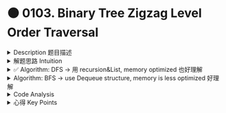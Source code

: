 # 🟠 0103. Binary Tree Zigzag Level Order Traversal

<details>

<summary>Description 题目描述 </summary>

Given the `root` of a binary tree, return _the <mark style="color:yellow;">**zigzag level order traversal**</mark> of its nodes' values_. (i.e., from left to right, then right to left for the next level and alternate between).

```c
    3
   / \
  9  20
    /  \
   15   7
return its zigzag level order traversal as:
[
  [3],
  [20,9], // 注意这里不一样
  [15,7]
]
```

![](<../../.gitbook/assets/image (1) (1).png>)

</details>

<details>

<summary>解题思路 Intuition </summary>

虽然题目是level order traversal但是似乎更适合用dfs的方法来解决，因为bfs需要用到dequeue的方式，以后有空可以看看

</details>

<details>

<summary>✅ Algorithm: DFS -> 用 recursion&#x26;List, memory optimized 也好理解</summary>

<img src="../../.gitbook/assets/image (1) (1) (1).png" alt="" data-size="original">

* Initialize an empty result list (nested).
* Call a recursive helper function with the root and its level (1 for the root).
* In the helper function:
  * <mark style="color:red;">**If the level > resultListSize, add a new empty list to the result list.**</mark>
  * If the level is odd, add the node's value to the end of the list for this level in the result list. -- normal sequence
  * If the level is even, add the node's value to the beginning of the list for this level in the result list. -- backed sequence
  * Recurse on the left child then the right child with level + 1.
* Return the result list.

<mark style="color:yellow;">**注意：**</mark>

* 这里很容易卡 List method:&#x20;
  * retrieve specific element with the index: <mark style="color:yellow;">**list.get(index)**</mark>
  * add element to a specific position: <mark style="color:yellow;">**list.add(0, value)**</mark>** **<mark style="color:red;">**=> add to front**</mark>
* 由于我把root的level设置成1， 所以在resultList的get时候的index要-1
* 使用了类似于 BFS 的处理方式，但是我们并没有使用queue，而是通过递归和列表来实现的。

<mark style="color:yellow;">**用dfs的关键点**</mark><mark style="color:yellow;">：</mark>\
\- If the level > resultListSize, add a new empty list to the result list.我们检查当前节点的层级 `level` 是否大于 `result` 的大小。如果是，这意味着我们首次访问到这一层，因此我们需要在 `result` 中添加一个新的空列表。<mark style="color:yellow;">如果</mark> <mark style="color:yellow;"></mark><mark style="color:yellow;">`level`</mark> <mark style="color:yellow;"></mark><mark style="color:yellow;">等于或小于</mark> <mark style="color:yellow;"></mark><mark style="color:yellow;">`result`</mark> <mark style="color:yellow;"></mark><mark style="color:yellow;">的大小，这意味着我们已经为这一层创建了一个列表</mark>，因此我们不需要再创建新的列表。

```java
class Solution {
    public List<List<Integer>> zigzagLevelOrder(TreeNode root) {
        List<List<Integer>> resultList = new LinkedList<>();
        int rootLevel = 1; // here i initialize to 1
        
        zigzagBFS(root, rootLevel, resultList);
        return resultList;
    }
    
    private void zigzagBFS(TreeNode root, int currLevel, List<List<Integer>> resultList) {
        // termination condition
        if (root == null) {
            return;
        }
        // 这里是dfs的关键
        if (currLevel > resultList.size()) {
            resultList.add(new LinkedList<>()); // 创建sublist
        }
        
        // 处理当前node
        // odd level: normal traversal, add the root value to the list end
        if (currLevel % 2 == 1) {
            resultList.get(currLevel - 1).add(root.val); // notice the index
        } else { // even level: add to the front
            resultList.get(currLevel - 1).add(0, root.val);
        } 
        
        // recursion on the left and right child to keep updating the resultList
        zigzagBFS(root.left, currLevel+1, resultList);
        zigzagBFS(root.right, currLevel+1, resultList);
    }
}
```

</details>

<details>

<summary>Algorithm: BFS -> use Dequeue structure, memory is less optimized 好理解</summary>

不想看这个的原因 the use of deque can be very useful in certain modifications of BFS. For example, in the zigzag level order traversal problem, where you need to traverse nodes from left to right at one level and then from right to left at the next level. In this case, you could use a deque and alternate between adding nodes to the front or back of the queue depending on the current level.

<mark style="color:yellow;">**BFS: Slightly change the algorithm**</mark>

1. Initialize a <mark style="color:yellow;">**double-ended queue**</mark> and add the root to it.
2. Initialize a boolean flag `leftToRight` to `true` to keep track of the direction for each level.
3. Start a while loop until the deque is empty:
   * For each level, get the size of the current level.
   * Initialize an empty list to store the nodes of the current level.
   * For each node in this level, if `leftToRight` is `true`, remove nodes from the front of the deque and add its value to the list, else remove nodes from the end of the deque and add its value to the list.
   * If the node has left or right children, add them to the deque. If `leftToRight` is `true`, add the left child first then the right child, else add the right child first then the left child.
   * After processing all nodes in the current level, add the list to the result list.
   * Toggle the `leftToRight` flag for the next level.
4. Return the result list.

```java
class Solution {
    public List<List<Integer>> zigzagLevelOrder(TreeNode root) {
        if (root == null) {
            return new ArrayList<List<Integer>>();
        }
        
        Deque<TreeNode> deque = new LinkedList<>();
        List<List<Integer>> results = new ArrayList<>();
        
        // Add the root to the deque.
        deque.add(root);
        // Initialize the direction.
        boolean leftToRight = true;
        
        while (!deque.isEmpty()) {
            // Number of elements in the current level.
            int levelNum = deque.size();
            // List to store nodes of the current level.
            List<Integer> levelList = new ArrayList<>();
            
            for (int i = 0; i < levelNum; i++) {
                if (leftToRight) {
                    // Remove nodes from the front of the deque.
                    TreeNode node = deque.pollFirst();
                    levelList.add(node.val);
                    // Add the left child then the right child.
                    if (node.left != null) {
                        deque.addLast(node.left);
                    }
                    if (node.right != null) {
                        deque.addLast(node.right);
                    }
                } else {
                    // Remove nodes from the end of the deque.
                    TreeNode node = deque.pollLast();
                    levelList.add(node.val);
                    // Add the right child then the left child.
                    if (node.right != null) {
                        deque.addFirst(node.right);
                    }
                    if (node.left != null) {
                        deque.addFirst(node.left);
                    }
                }
            }
            
            // Add the current level's list to the result list.
            results.add(levelList);
            // Flip the direction for the next level.
            leftToRight = !leftToRight;
        }
        
        return results;
    }
}
```

</details>

<details>

<summary>Code Analysis</summary>

Time Complexity: O(N)\
The time complexity of this zigzag traversal algorithm is O(N), where N is the number of nodes in the tree. This is because the algorithm traverses over all nodes of the tree exactly once.

Space Complexity: O(N)\
As for space complexity, in the worst case, if the tree is completely unbalanced, e.g., each node has only left child node, the recursion could go up to N levels deep, so the space complexity is O(N).

</details>

<details>

<summary>心得 Key Points</summary>

为什么要用DFS:\
虽然第一个我们用的是 DFS 的遍历方式，但是我们依然按照层次顺序来处理每个节点，这是因为我们需要区分出每一层，以便于实现锯齿形的遍历顺序。因此，我们使用了类似于 BFS 的处理方式，但是我们并没有使用queue，而是通过递归和列表来实现的。

bfs需要用到dequeue的方式，以后有空可以看看

</details>
